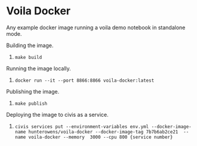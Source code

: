 # Voila Docker 

Any example docker image running a voila demo notebook in standalone mode. 

Building the image. 

1. `make build`

Running the image locally. 
1. `docker run --it --port 8866:8866 voila-docker:latest` 

Publishing the image.
1. `make publish`

Deploying the image to civis as a service. 
1. `civis services put --environment-variables env.yml --docker-image-name hunterowens/voila-docker --docker-image-tag 7b7b6ab2ce21  --name voila-docker --memory  3000 --cpu 800 {service number}`